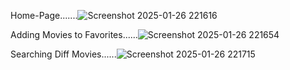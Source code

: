 Home-Page.......![Screenshot 2025-01-26 221616](https://github.com/user-attachments/assets/2bc34c7c-728e-4511-a395-09a3ca0c4618)

Adding Movies to Favorites......![Screenshot 2025-01-26 221654](https://github.com/user-attachments/assets/be36884c-b57e-43fc-bc56-920392e5fc0c)

Searching Diff Movies......![Screenshot 2025-01-26 221715](https://github.com/user-attachments/assets/324d9292-7d78-4bde-9dd9-d67f124f63de)
